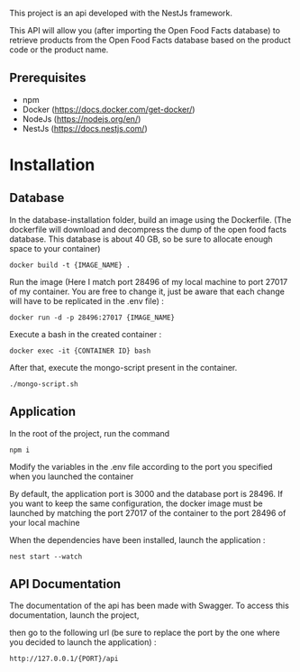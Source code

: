 This project is an api developed with the NestJs framework. 

This API will allow you (after importing the Open Food Facts database) to retrieve products from the Open Food Facts database based on the product code or the product name.



## Prerequisites

- npm
- Docker (https://docs.docker.com/get-docker/)
- NodeJs (https://nodejs.org/en/)
- NestJs (https://docs.nestjs.com/)
# Installation

## Database

In the database-installation folder, build an image using the Dockerfile. (The dockerfile will download and decompress the dump of the open food facts database. This database is about 40 GB, so be sure to allocate enough space to your container)

```
docker build -t {IMAGE_NAME} .
```

Run the image (Here I match port 28496 of my local machine to port 27017 of my container. You are free to change it, just be aware that each change will have to be replicated in the .env file) :

```
docker run -d -p 28496:27017 {IMAGE_NAME}
```

Execute a bash in the created container :

```
docker exec -it {CONTAINER ID} bash
```

After that, execute the mongo-script present in the container.
```
./mongo-script.sh
```


## Application

In the root of the project, run the command 

```
npm i
```

Modify the variables in the .env file according to the port you specified when you launched the container

By default, the application port is 3000 and the database port is 28496. If you want to keep the same configuration, the docker image must be launched by matching the port 27017 of the container to the port 28496 of your local machine


When the dependencies have been installed, launch the application : 

```
nest start --watch
```

## API Documentation

The documentation of the api has been made with Swagger. To access this documentation, launch the project,

then go to the following url (be sure to replace the port by the one where you decided to launch the application) : 

```
http://127.0.0.1/{PORT}/api
```


